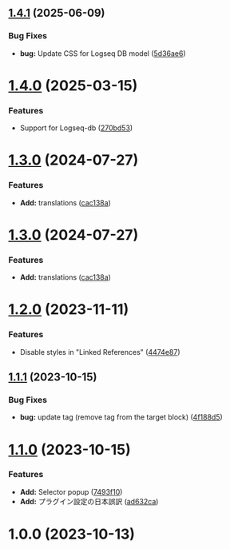 ## [1.4.1](https://github.com/YU000jp/logseq-plugin-side-block/compare/v1.4.0...v1.4.1) (2025-06-09)


### Bug Fixes

* **bug:** Update CSS for Logseq DB model ([5d36ae6](https://github.com/YU000jp/logseq-plugin-side-block/commit/5d36ae6f21ddb560e483b21813d1baae48b1fa21))

# [1.4.0](https://github.com/YU000jp/logseq-plugin-side-block/compare/v1.3.0...v1.4.0) (2025-03-15)


### Features

* Support for Logseq-db ([270bd53](https://github.com/YU000jp/logseq-plugin-side-block/commit/270bd53afd1129cd60f23dd419012fb6a88a9b86))

# [1.3.0](https://github.com/YU000jp/logseq-plugin-side-block/compare/v1.2.0...v1.3.0) (2024-07-27)


### Features

* **Add:** translations ([cac138a](https://github.com/YU000jp/logseq-plugin-side-block/commit/cac138a3ef8e9f85c9ddb5347c23876ba94ee8c6))

# [1.3.0](https://github.com/YU000jp/logseq-plugin-side-block/compare/v1.2.0...v1.3.0) (2024-07-27)


### Features

* **Add:** translations ([cac138a](https://github.com/YU000jp/logseq-plugin-side-block/commit/cac138a3ef8e9f85c9ddb5347c23876ba94ee8c6))

# [1.2.0](https://github.com/YU000jp/logseq-plugin-side-block/compare/v1.1.1...v1.2.0) (2023-11-11)


### Features

* Disable styles in "Linked References" ([4474e87](https://github.com/YU000jp/logseq-plugin-side-block/commit/4474e87b99465669ae2c83c865f1b9d79710a2a1))

## [1.1.1](https://github.com/YU000jp/logseq-plugin-side-block/compare/v1.1.0...v1.1.1) (2023-10-15)


### Bug Fixes

* **bug:** update tag (remove tag from the target block) ([4f188d5](https://github.com/YU000jp/logseq-plugin-side-block/commit/4f188d51631f80297aa9e676ddcefd30ba9f0b57))

# [1.1.0](https://github.com/YU000jp/logseq-plugin-side-block/compare/v1.0.0...v1.1.0) (2023-10-15)


### Features

* **Add:** Selector popup ([7493f10](https://github.com/YU000jp/logseq-plugin-side-block/commit/7493f108132ca0f579466588746f4e714361f8c5))
* **Add:** プラグイン設定の日本誤訳 ([ad632ca](https://github.com/YU000jp/logseq-plugin-side-block/commit/ad632ca82fdbbe1fcc032d43c2f9613b0875a389))

# 1.0.0 (2023-10-13)
